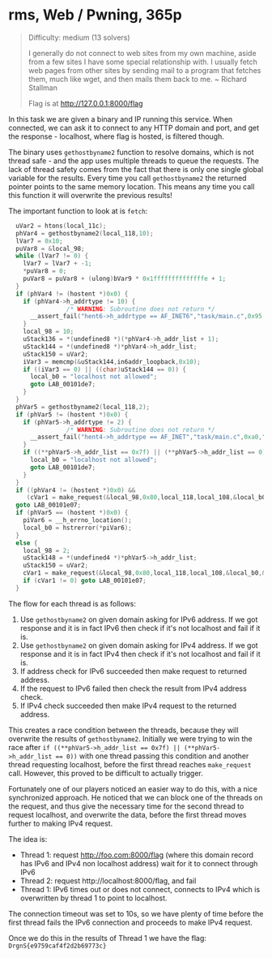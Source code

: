 # rms, Web / Pwning, 365p
> Difficulty: medium (13 solvers)
>
> I generally do not connect to web sites from my own machine, aside from a few sites I have some special relationship with. I usually fetch web pages from other sites by sending mail to a program that fetches them, much like wget, and then mails them back to me.
> ~ Richard Stallman
>
> Flag is at http://127.0.0.1:8000/flag

In this task we are given a binary and IP running this service. 
When connected, we can ask it to connect to any HTTP domain and port, and get the response - localhost, where flag is hosted,
is filtered though.

The binary uses `gethostbyname2` function to resolve domains, which is not thread safe - and the app uses multiple threads to queue the requests.
The lack of thread safety comes from the fact that there is only one single global variable for the results.
Every time you call `gethostbyname2` the returned pointer points to the same memory location.
This means any time you call this function it will overwrite the previous results!

The important function to look at is `fetch`:

```c
  uVar2 = htons(local_11c);
  phVar4 = gethostbyname2(local_118,10);
  lVar7 = 0x10;
  puVar8 = &local_98;
  while (lVar7 != 0) {
    lVar7 = lVar7 + -1;
    *puVar8 = 0;
    puVar8 = puVar8 + (ulong)bVar9 * 0x1ffffffffffffffe + 1;
  }
  if (phVar4 != (hostent *)0x0) {
    if (phVar4->h_addrtype != 10) {
                /* WARNING: Subroutine does not return */
      __assert_fail("hent6->h_addrtype == AF_INET6","task/main.c",0x95,"fetch");
    }
    local_98 = 10;
    uStack136 = *(undefined8 *)(*phVar4->h_addr_list + 1);
    uStack144 = *(undefined8 *)*phVar4->h_addr_list;
    uStack150 = uVar2;
    iVar3 = memcmp(&uStack144,in6addr_loopback,0x10);
    if ((iVar3 == 0) || ((char)uStack144 == 0)) {
      local_b0 = "localhost not allowed";
      goto LAB_00101de7;
    }
  }
  phVar5 = gethostbyname2(local_118,2);
  if (phVar5 != (hostent *)0x0) {
    if (phVar5->h_addrtype != 2) {
                /* WARNING: Subroutine does not return */
      __assert_fail("hent4->h_addrtype == AF_INET","task/main.c",0xa0,"fetch");
    }
    if ((**phVar5->h_addr_list == 0x7f) || (**phVar5->h_addr_list == 0)) {
      local_b0 = "localhost not allowed";
      goto LAB_00101de7;
    }
  }
  if ((phVar4 != (hostent *)0x0) &&
     (cVar1 = make_request(&local_98,0x80,local_118,local_108,&local_b0,&local_a8), cVar1 !=0))
  goto LAB_00101e07;
  if (phVar5 == (hostent *)0x0) {
    piVar6 = __h_errno_location();
    local_b0 = hstrerror(*piVar6);
  }
  else {
    local_98 = 2;
    uStack148 = *(undefined4 *)*phVar5->h_addr_list;
    uStack150 = uVar2;
    cVar1 = make_request(&local_98,0x80,local_118,local_108,&local_b0,&local_a8);
    if (cVar1 != 0) goto LAB_00101e07;
  }
```

The flow for each thread is as follows:

1. Use `gethostbyname2` on given domain asking for IPv6 address. If we got response and it is in fact IPv6 then check if it's not localhost and fail if it is.
2. Use `gethostbyname2` on given domain asking for IPv4 address. If we got response and it is in fact IPv4 then check if it's not localhost and fail if it is.
3. If address check for IPv6 succeeded then make request to returned address.
4. If the request to IPv6 failed then check the result from IPv4 address check.
5. If IPv4 check succeeded then make IPv4 request to the returned address.

This creates a race condition between the threads, because they will overwrite the results of `gethostbyname2`.
Initially we were trying to win the race after `if ((**phVar5->h_addr_list == 0x7f) || (**phVar5->h_addr_list == 0))` with one thread passing this condition and another thread requesting localhost, before the first thread reaches `make_request` call.
However, this proved to be difficult to actually trigger.

Fortunately one of our players noticed an easier way to do this, with a nice synchronized approach.
He noticed that we can block one of the threads on the request, and thus give the necessary time for the second thread to request localhost, and overwrite the data, before the first thread moves further to making IPv4 request.

The idea is:

* Thread 1: request http://foo.com:8000/flag (where this domain record has IPv6 and IPv4 non localhost address) wait for it to connect through IPv6
* Thread 2: request http://localhost:8000/flag, and fail
* Thread 1: IPv6 times out or does not connect, connects to IPv4 which is overwritten by thread 1 to point to localhost. 

The connection timeout was set to 10s, so we have plenty of time before the first thread fails the IPv6 connection and proceeds to make IPv4 request.

Once we do this in the results of Thread 1 we have the flag: `DrgnS{e9759caf4f2d2b69773c}`
